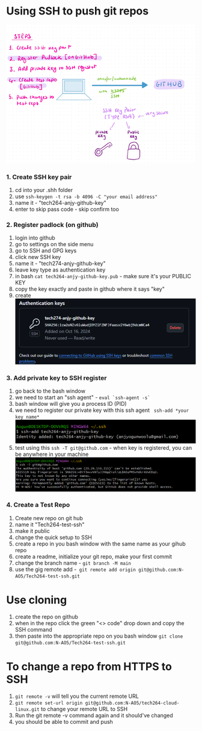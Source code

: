 # Using SSH to push git repos
![alt text](image-3.png)



### 1. Create SSH key pair

1. cd into your .shh folder
2. use ```ssh-keygen -t rsa -b 4096 -C "your email address"```
3. name it - "tech264-anjy-github-key"
4. enter to skip pass code - skip confirm too

### 2. Register padlock (on github)

1. login into github
2. go to settings on the side menu
3. go to SSH and GPG keys
4. click new SSH key
5. name it - "tech274-anjy-github-key"
6. leave key type as authentication key 
7. in bash ```cat tech264-anjy-github-key.pub``` - make sure it's your PUBLIC KEY
8. copy the key exactly and paste in github where it says "key"
9. create
![alt text](image.png)

### 3. Add private key to SSH register

1. go back to the bash window 
2. we need to start an "ssh agent" - ``` eval `ssh-agent -s` ```
3. bash window will give you a process ID (PID)
4. we need to register our private key with this ssh agent ``` ssh-add *your key name*``` 
 ![alt text](image-1.png)
5. test using this ```ssh -T git@github.com``` - when key is registered, you can be anywhere in your machine
 ![alt text](image-2.png)

### 4. Create a Test Repo

1. Create new repo on git hub
2. name it "Tech264-test-ssh"
3. make it public
4. change the quick setup to SSH
5. create a repo in you bash window with the same name as your gihub repo
6. create a readme, initialize your git repo, make your first commit 
7. change the branch name - ```git branch -M main```
8. use the gig remote add -``` git remote add origin git@github.com:N-AO5/Tech264-test-ssh.git```

# Use cloning

1. create the repo on github
2. when in the repo click the green "<> code" drop down and copy the SSH command 
3. then paste into the appropriate repo on you bash window ```git clone git@github.com:N-AO5/Tech264-test-ssh.git ```

# To change a repo from HTTPS to SSH  

1. ```git remote -v``` will tell you the current remote URL
2.  ```git remote set-url origin git@github.com:N-AO5/tech264-cloud-linux.git``` to change your remote URL to SSH
3.  Run the git remote -v command again and it should've changed
4.  you should be able to commit and push